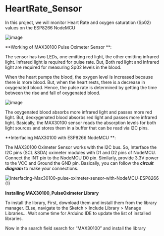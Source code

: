 # HeartRate_Sensor
In this project, we will monitor Heart Rate and oxygen saturation (Sp02) values on the ESP8266 NodeMCU

![image](https://user-images.githubusercontent.com/63048880/170036228-92406ceb-843e-41fb-b2ae-a89745efd1ec.png)

**Working of MAX30100 Pulse Oximeter Sensor **:

The sensor has two LEDs, one emitting red light, the other emitting infrared light. Infrared light is required for pulse rate. But, Both red light and infrared light are required for measuring Sp02 levels in the blood.

When the heart pumps the blood, the oxygen level is increased because there is more blood. But, when the heart rests, there is a decrease in oxygenated blood. Hence, the pulse rate is determined by getting the time between the rise and fall of oxygenated blood.

![image](https://user-images.githubusercontent.com/63048880/170038094-1e421592-7cd8-406b-8e88-5385bddf697a.png)

The oxygenated blood absorbs more infrared light and passes more red light. But, deoxygenated blood absorbs red light and passes more infrared light. Basically, the MAX30100 sensor reads the absorption levels for both light sources and stores them in a buffer that can be read via I2C pins.

**Interfacing MAX30100 with ESP8266 NodeMCU **:

The MAX30100 Oximeter Sensor works with the I2C bus. So, Interface the I2C pins (SCL &SDA) oximeter modules with D1 and D2 pins of NodeMCU. Connect the INT pin to the NodeMCU D0 pin. Similarly, provide 3.3V power to the VCC and Ground the GND pin. Basically, you can follow the _**circuit diagram**_ to make your connections.


![Interfacing-Max30100-pulse-oximeter-sensor-with-NodeMCU-ESP8266 (1)](https://user-images.githubusercontent.com/63048880/170036697-37c3a3ac-12ad-4ee9-a7b8-64c175863ab3.jpg)


**Installing MAX30100_PulseOximeter Library**

To install the library, First, download them and install them from the library manager. ELse, navigate to the Sketch > Include Library > Manage Libraries… Wait some time for Arduino IDE to update the list of installed libraries.

Now in the search field search for “MAX30100” and install the library
